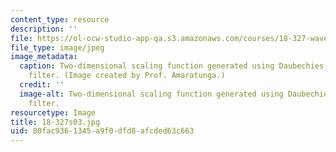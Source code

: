 ```yaml
---
content_type: resource
description: ''
file: https://ol-ocw-studio-app-qa.s3.amazonaws.com/courses/18-327-wavelets-filter-banks-and-applications-spring-2003/80fac9361345a9f0dfd8afcded63c663_18-327s03.jpg
file_type: image/jpeg
image_metadata:
  caption: Two-dimensional scaling function generated using Daubechies' 4-tap wavelet
    filter. (Image created by Prof. Amaratunga.)
  credit: ''
  image-alt: Two-dimensional scaling function generated using Daubechies' 4-tap wavelet
    filter.
resourcetype: Image
title: 18-327s03.jpg
uid: 80fac936-1345-a9f0-dfd8-afcded63c663
---
```

